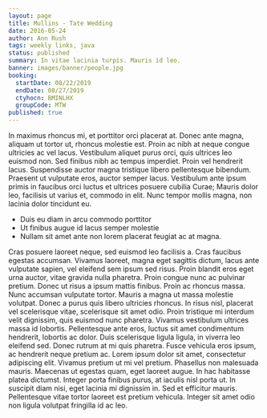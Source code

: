 ```yaml
---
layout: page
title: Mullins - Tate Wedding
date: 2016-05-24
author: Ann Rush
tags: weekly links, java
status: published
summary: In vitae lacinia turpis. Mauris id leo.
banner: images/banner/people.jpg
booking:
  startDate: 08/22/2019
  endDate: 08/27/2019
  ctyhocn: BMINLHX
  groupCode: MTW
published: true
---
```

In maximus rhoncus mi, et porttitor orci placerat at. Donec ante magna, aliquam ut tortor ut, rhoncus molestie est. Proin ac nibh at neque congue ultricies ac vel lacus. Vestibulum aliquet purus orci, quis ultrices leo euismod non. Sed finibus nibh ac tempus imperdiet. Proin vel hendrerit lacus. Suspendisse auctor magna tristique libero pellentesque bibendum. Praesent ut vulputate eros, auctor semper lacus. Vestibulum ante ipsum primis in faucibus orci luctus et ultrices posuere cubilia Curae; Mauris dolor leo, facilisis ut varius et, commodo in elit. Nunc tempor mollis magna, non lacinia dolor tincidunt eu.

* Duis eu diam in arcu commodo porttitor
* Ut finibus augue id lacus semper molestie
* Nullam sit amet ante non lorem placerat feugiat ac at magna.

Cras posuere laoreet neque, sed euismod leo facilisis a. Cras faucibus egestas accumsan. Vivamus laoreet, magna eget sagittis dictum, lacus ante vulputate sapien, vel eleifend sem ipsum sed risus. Proin blandit eros eget urna auctor, vitae gravida nulla pharetra. Proin congue nunc ac pulvinar pretium. Donec ut risus a ipsum mattis finibus. Proin ac rhoncus massa. Nunc accumsan vulputate tortor. Mauris a magna ut massa molestie volutpat. Donec a purus quis libero ultricies rhoncus. In risus nisl, placerat vel scelerisque vitae, scelerisque sit amet odio. Proin tristique mi interdum velit dignissim, quis euismod nunc pharetra.
Vivamus vestibulum ultrices massa id lobortis. Pellentesque ante eros, luctus sit amet condimentum hendrerit, lobortis ac dolor. Duis scelerisque ligula ligula, in viverra leo eleifend sed. Donec rutrum at mi quis pharetra. Fusce vehicula eros ipsum, ac hendrerit neque pretium ac. Lorem ipsum dolor sit amet, consectetur adipiscing elit. Vivamus pretium ut mi vel pretium. Phasellus non malesuada mauris. Maecenas ut egestas quam, eget laoreet augue. In hac habitasse platea dictumst. Integer porta finibus purus, at iaculis nisl porta ut. In suscipit diam nisi, eget lacinia mi dignissim in. Sed et efficitur mauris. Pellentesque vitae tortor laoreet est pretium vehicula. Integer sit amet odio non ligula volutpat fringilla id ac leo.
